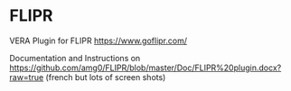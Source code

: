 # FLIPR
VERA Plugin for FLIPR
https://www.goflipr.com/

Documentation and Instructions on https://github.com/amg0/FLIPR/blob/master/Doc/FLIPR%20plugin.docx?raw=true
(french but lots of screen shots)
